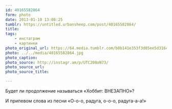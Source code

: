 ```yaml
---
id: 40165582864
form: photo
date: 2013-01-10 13:08:25
tumblr: https://untitled.urbansheep.com/post/40165582864/
title:
tags:
    - инстаграм
    - картинки
photo_original_url: https://64.media.tumblr.com/b8b141e353f3d85ee5d316c71ce2a10c/tumblr_mgek22HDAz1qz4wzio1_640.jpg
photo: ../../media/40165582864.jpg
photo_caption:
photo_source: http://instagr.am/p/UTC208oN73/
photo_source_url:
photo_source_title:

---
```


<p>Будет ли продолжение называться «Хоббит: ВНЕЗАПНО»?</p>

<p>И припевом слова из песни «О-о-о, радуга, о-о-о, радуга-а-а!»</p>
